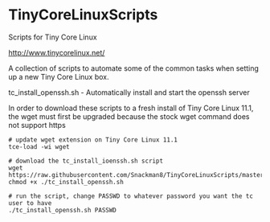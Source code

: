 # TinyCoreLinuxScripts
Scripts for Tiny Core Linux

http://www.tinycorelinux.net/

A collection of scripts to automate some of the common tasks when setting up a new Tiny Core Linux box.

tc_install_openssh.sh - Automatically install and start the openssh server

In order to download these scripts to a fresh install of Tiny Core Linux 11.1, the wget must first be upgraded because the stock wget command does not support https

```
# update wget extension on Tiny Core Linux 11.1
tce-load -wi wget

# download the tc_install_ioenssh.sh script
wget https://raw.githubusercontent.com/Snackman8/TinyCoreLinuxScripts/master/tc_install_openssh.sh
chmod +x ./tc_install_openssh.sh

# run the script, change PASSWD to whatever password you want the tc user to have
./tc_install_openssh.sh PASSWD
```
